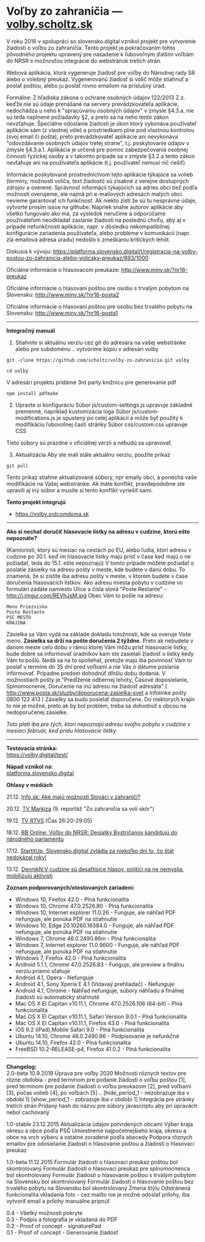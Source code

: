 Voľby zo zahraničia — [volby.scholtz.sk](https://volby.scholtz.sk/)
============================

V roku 2016 v spolupráci so slovensko.digital vznikol projekt pre vytvorenie žiadosti o voľbu zo zahraničia. Tento projekt je pokračovaním tohto pôvodného projektu upravený pre nasadenie k ľubovoľným ďalším voľbám do NRSR s možnosťou integrácie do webstránok tretích strán.

Webová aplikácia, ktorá vygeneruje žiadosť pre voľby do Národnej rady SR
alebo o volebný preukaz. Vygenerovanú žiadosť si volič môže stiahnuť a poslať poštou,
alebo ju poslať rovno emailom na príslušný úrad.


Formálne: Z hľadiska zákona o ochrane osobných údajov 122/2013 Z.z. keďže nie sú údaje prenášané na servery prevádzkovateľa aplikácie, nedochádza u neho k "spracúvaniu osobných údajov" v zmysle §4.3.a, nie sú teda naplnené požiadavky §2, a preto sa na neho tento zákon nevzťahuje. Špeciálne odoslanie žiadosti je úkon ktorý vykonáva používateľ aplikácie sám (z vlastnej vôle) a prostriedkami plne pod vlastnou kontrolou (svoj email či pošta), preto prevádzkovateľ aplikácie ani nevykonáva "odovzdávanie osobných údajov tretej strane", t.j. poskytovanie údajov v zmysle §4.3.a.1. Aplikácia je určená pre pomoc zabezpečovania osobnej činnosti fyzickej osoby a v takomto prípade sa v zmysle §3.2.a tento zákon nevťahuje ani na používateľa aplikácie (t.j. používateľ nemusí nič riešiť).

Informácie poskytované prostredníctvom tejto aplikácie týkajúce sa volieb (termíny, možnosti voliča, text žiadosti) sú zísakné z verejne dostupných zdrojov a overené. Správnosť informácií týkajúcich sa adries obcí tiež podľa možností overujeme, ale najmä pri e-mailových adresách malých obcí nevieme garantovať ich funkčnosť. Ak niekto zistí že sú tu nesprávne údaje, vytvorte prosím issue na githube. Napriek snahe autorov aplikácie aby všetko fungovalo ako má, za výsledok neručíme a odporúčame používateľom neodkladať zaslanie žiadosti na poslednú chvíľu, aby aj v prípade nefunkčnosti aplikácie, napr. v dôsledku nekompatibilnej konfigurácie zariadenia používateľa, alebo probléme v komunikácii (napr. zlá emailová adresa úradu) nedošlo k zmeškaniu kritických lehôt.

Diskusia k vývoju: https://platforma.slovensko.digital/t/registracia-na-volby-postou-zo-zahranicia-alebo-volicsky-preukaz/893/1000

Oficiálne informácie o hlasovacom preukaze: http://www.minv.sk/?nr16-preukaz 

Oficiálne informácie o hlasovaní poštou pre osobu s trvalým pobytom na Slovensku: http://www.minv.sk/?nr16-posta2

Oficiálne informácie o hlasovaní poštou pre osobu bez trvalého pobytu na Slovensku: http://www.minv.sk/?nr16-posta1

---
**Integračný manuál**

1. Stiahnite si aktuálnu verziu cez git do adresára na vašej webstránke alebo pre subdoménu .. vytvoríme kópiu v adresári volby
```
git -clone https://github.com/scholtz/volby-zo-zahranicia.git volby
```
```
cd volby
```
V adresári projektu pridáme 3rd party knižnicu pre generovanie pdf
```
npm install pdfmake
```

2. Upravte si konfiguráciu
Súbor js/custom-settings.js upravuje základné premenné, napríklad kustomizácia loga
Súbor js/custom-modifications.js je spustený po celej aplikácii a môže byť použitý k modifikáciu ľubovoľnej časti stránky
Súbor css/custom.css upravuje CSS

Tieto súbory sú prázdne v oficiálnej verzii a nebudú sa upravovať.

3. Aktualizácia
Aby ste mali stále aktuálnu verziu, použite príkaz 
```
git pull
```
Tento príkaz stiahne aktualizované súbory, npr emaily obcí, a ponechá vaše modifikácie na Vašej webstránke. Ak máte konflikt, pravdepodobne ste upravili aj iný súbor a musíte si tento konflikt vyriešiť sami.

**Tento projekt integrujú**

* https://volby.srdcomdoma.sk

---
**Ako si nechať doručiť hlasovacie lístky na adresu v cudzine, ktorú ešte nepoznáte?**

(Kamionisti, ktorý sú mesiac na cestách po EU, alebo ľudia, ktorí adresu v cudzine po 30.1. keď im hlasovacie lístky majú prísť v čase keď majú o ne požiadať, teda do 15.1. ešte nepoznajú)
V tomto prípade môžete požiadať o poslatie zásielky na adresu pošty v meste, kde budete v danú dobu. To znamená, že si zistíte iba adresu pošty v meste, v ktorom budete v čase doručenia hlasovacích lístkov. Ako adresu miesta pobytu v cudzine vo formulári zadáte namiesto Ulice a čísla slová "Poste Restante" - http://i.imgur.com/REVhJsM.jpg Obec Vám to pošle na adresu:
```
Meno Priezvisko
Poste Restante
PSC MESTO
KRAJINA
```
Zásielka sa Vám vydá na základe dokladu totožnosti, kde sa overuje Vaše meno.
**Zásielka sa drží na pošte doručenia 2 týždne.** Preto ak nebudete v danom meste celú dobu v rámci ktorej Vám môžu prísť hlasovacie lístky, bude dobré sa informovať úradníkov kam ste zasielali žiadosť o lístky kedy Vám to pošlú. Nedá sa na to spoliehať, pretože majú iba povinnosť Vám to poslať v termíne do 35 dní pred voľbami a nie Vás o dátume poslania informovať. Prípadne predom dohodnúť dlhšiu dobu dodania. V možnostiach pošty je "Predĺženie odbernej lehoty, Časové doposielanie, Splnomocnenie, Doručenie na inú adresu na žiadosť adresáta" ( http://www.posta.sk/sluzby/doporucena-zasielka-svet a Infolinke pošty 0800 122 413 )
Zásielky sa budú posielať doporučene. Do niektorych krajín to nie je možné, preto ak by bol problém, treba sa dohodnúť s obcou na nedoporučenej zásielke.

*Toto platí iba pre tých, ktorí nepoznajú adresu svojho pobytu v cudzine v mesiaci február, keď prídu hlasovacie lístky*

---
**Testovacia stránka:**  
https://volby.digital/test/

**Nápad vznikol na:**  
[platforma.slovensko.digital](https://platforma.slovensko.digital/)

**Ohlasy v médiách**

21.12. [Info.sk: Aké majú možnosti Slováci v zahraničí?](http://www.info.sk/sprava/81039/volby-2016-ake-maju-moznosti-slovaci-v-zahranici/) 

20.12. [TV Markiza](http://videoarchiv.markiza.sk/video/televizne-noviny/televizne-noviny/39681_televizne-noviny) (9. reportáž "Zo zahraničia sa volí skôr") 

19.12. [TV RTVS](http://www.rtvs.sk/televizia/archiv/7600/82947) (Čas 26:20-29:05)

18.12. [BB Online: Voľby do NRSR: Desiatky Bystričanov kandidujú do národného parlamentu](http://bbonline.sk/volby-do-nrsr-desiatky-bystricanov-kandiduju-do-narodneho-parlamentu/)

17.12. [StartitUp: Slovensko.digital zvládla za niekoľko dní to, čo štát nedokázal roky!](http://www.startitup.sk/slovakia-digital-zvladla-za-niekolko-dni-to-co-stat-nedokazal-roky/)

13.12. [DennikN:V cudzine sú desaťtisíce hlasov, politici na ne nemyslia, mobilizujú aktivisti](https://dennikn.sk/319788/slovakov-zo-zahranicia-urnam-nemobilizuje-stat-aktivisti/)


**Zoznam podporovaných/otestovaných zariadení:**  

* Windows 10, Firefox 42.0 - Plná funkcionalita
* Windows 10, Chrome 47.0.2526.80 - Plná funkcionalita
* Windows 10, Internet explorer 11.0.26 - Funguje, ale náhľad PDF nefunguje, ale ponúka PDF na stiahnutie
* Windows 10, Edge 20.10260.16384.0 - Funguje, ale náhľad PDF nefunguje, ale ponúka PDF na stiahnutie
* Windows 7, Chrome 46.0.2490.86m - Plná funkcionalita
* Windows 7, Internet explorer 11.0.9600 - Funguje, ale náhľad PDF nefunguje, ale ponúka PDF na stiahnutie
* Windows 7, Firefox 42.0 - Plná funkcionalita
* Android 5.1.1, Chrome 47.0.2526.83 - Funguje, ale preview a finálnu verziu priamo sťahuje
* Android 4.1, Opera - Nefunguje
* Android 4.1, Sony Xperia E 4.1 (Vstavaý prehliadač) - Nefunguje
* Android 4.1, Chrome - Náhľad nefunguje, súbory náhľadu a finálnej žiadosti sú automaticky stiahnuté
* Mac OS X El Capitan v10.11.1, Chrome 47.0.2526.106 (64-bit) - Plná funkcionalita
* Mac OS X El Capitan v10.11.1, Safari Version 9.0.1 - Plná funkcionalita
* Mac OS X El Capitan v10.11.1, Firefox 43.0 - Plná funkcionalita
* iOS 9.2 (iPad),Mobile Safari 9.0 - Plná funkcionalita
* Ubuntu 14.10, Chrome 46.0.2490.86 - Podpisovanie je nefunkčné
* Ubuntu 14.10, Firefox 42.0 - Plná funkcionalita
* FreeBSD 10.2-RELEASE-p4, Firefox 41.0.2 - Plná funkcionalita

---

**Changelog:**  
  2.0-beta 10.9.2019 
    Úprava pre voľby 2020
    Možnosti rôznych textov pre rôzne obdobia - pred termínom pre podanie žiadosti o voľbu poštou [1], pred termínom pre podanie žiadosti o voľbu preukazom [2], pred voľbami [3], počas volieb [4], po voľbách [5] .. [hide_period_1 - nezobrazuje iba v období 1] [show_period_1 - zobrazuje iba v období 1]
    Integrácia pre stránky tretích strán
    Pridaný hash do názvu pre súbory javascriptu aby pri úpravách nebol cachovaný
    
  1.0-stable 23.12.2015 
	Aktualizácia údajov potvrdených obcami
	Výber kraja okresu a obce podľa PSČ
	Umiestnenie najpočetnejšieho kraja, okresu a obce na vrch výberu a ostatné zoradené podľa abecedy
	Podpora rôznych emailov pre odosielanie žiadostí o hlasovanie poštou a žiadostí o hlasovací preukaz
		
  1.0-beta 11.12.2015 
	Formulár žiadosti o hlasovací preukaz poštou bol skontrolovaný
	Formulár žiadosti o hlasovací preukaz pre splnomocnenca bol skontrolovaný
	Formulár žiadosti o hlasovanie poštou s trvalým pobytom na Slovensku bol skontrolovaný
	Formulár žiadosti o hlasovanie poštou bez trvalého pobytu na Slovensku bol skontrolovaný
	Zmena štýlu
	Odstránená funkcionalita vkladania foto - cez mailto nie je možné odoslať prílohy, iba vytvoriť email a prílohy manuálne pripnúť
	
  0.4 - Všetky možnosti pokryte  
  0.3 - Podpis a fotografia je vkladaná do PDF  
  0.2 - Proof of concept - signaturePad  
  0.1 - Proof of concept - Generovanie žiadosť
